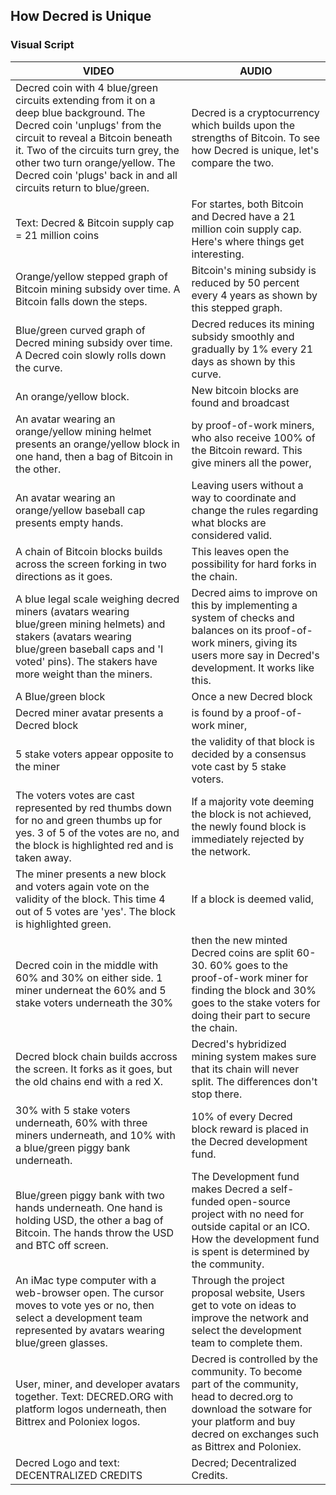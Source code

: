 ## How Decred is Unique 
### Visual Script

VIDEO | AUDIO
----- | -----
Decred coin with 4 blue/green circuits extending from it on a deep blue background. The Decred coin 'unplugs' from the circuit to reveal a Bitcoin beneath it. Two of the circuits turn grey, the other two turn orange/yellow. The Decred coin 'plugs' back in and all circuits return to blue/green. | Decred is a cryptocurrency which builds upon the strengths of Bitcoin. To see how Decred is unique, let's compare the two.
Text: Decred & Bitcoin supply cap = 21 million coins | For startes, both Bitcoin and Decred have a 21 million coin supply cap. Here's where things get interesting.
Orange/yellow stepped graph of Bitcoin mining subsidy over time. A Bitcoin falls down the steps. | Bitcoin's mining subsidy is reduced by 50 percent every 4 years as shown by this stepped graph.
Blue/green curved graph of Decred mining subsidy over time. A Decred coin slowly rolls down the curve. | Decred reduces its mining subsidy smoothly and gradually by 1% every 21 days as shown by this curve.
An orange/yellow block. | New bitcoin blocks are found and broadcast
An avatar wearing an orange/yellow mining helmet presents an orange/yellow block in one hand, then a bag of Bitcoin in the other. | by proof-of-work miners, who also receive 100% of the Bitcoin reward. This give miners all the power,
An avatar wearing an orange/yellow baseball cap presents empty hands. | Leaving users without a way to coordinate and change the rules regarding what blocks are considered valid.
A chain of Bitcoin blocks builds across the screen forking in two directions as it goes. | This leaves open the possibility for hard forks in the chain.
A blue legal scale weighing decred miners (avatars wearing blue/green mining helmets) and stakers (avatars wearing blue/green baseball caps and 'I voted' pins). The stakers have more weight than the miners. | Decred aims to improve on this by implementing a system of checks and balances on its proof-of-work miners, giving its users more say in Decred's development. It works like this.
A Blue/green block | Once a new Decred block 
Decred miner avatar presents a Decred block |is found by a proof-of-work miner,
5 stake voters appear opposite to the miner| the validity of that block is decided by a consensus vote cast by 5 stake voters.
The voters votes are cast represented by red thumbs down for no and green thumbs up for yes. 3 of 5 of the votes are no, and the block is highlighted red and is taken away. | If a majority vote deeming the block is not achieved, the newly found block is immediately rejected by the network.
The miner presents a new block and voters again vote on the validity of the block. This time 4 out of 5 votes are 'yes'. The block is highlighted green. | If a block is deemed valid,
Decred coin in the middle with 60% and 30% on either side. 1 miner underneat the 60% and 5 stake voters underneath the 30% | then the new minted Decred coins are split 60-30. 60% goes to the proof-of-work miner for finding the block and 30% goes to the stake voters for doing their part to secure the chain.
Decred block chain builds accross the screen. It forks as it goes, but the old chains end with a red X. | Decred's hybridized mining system makes sure that its chain will never split. The differences don't stop there.
30% with 5 stake voters underneath, 60% with three miners underneath, and 10% with a blue/green piggy bank underneath. | 10% of every Decred block reward is placed in the Decred development fund.
Blue/green piggy bank with two hands underneath. One hand is holding USD, the other a bag of Bitcoin. The hands throw the USD and BTC off screen. | The Development fund makes Decred a self-funded open-source project with no need for outside capital or an ICO. How the development fund is spent is determined by the community.
An iMac type computer with a web-browser open. The cursor moves to vote yes or no, then select a development team represented by avatars wearing blue/green glasses.| Through the project proposal website, Users get to vote on ideas to improve the network and select the development team to complete them.
User, miner, and developer avatars together. Text: DECRED.ORG with platform logos underneath, then Bittrex and Poloniex logos.| Decred is controlled by the community. To become part of the community, head to decred.org to download the sotware for your platform and buy decred on exchanges such as Bittrex and Poloniex.
Decred Logo and text: DECENTRALIZED CREDITS | Decred; Decentralized Credits.





